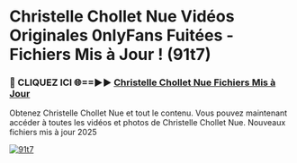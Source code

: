 # Christelle Chollet Nue Vidéos Originales 0nlyFans Fuitées - Fichiers Mis à Jour ! (91t7)

<h3>🔴 CLIQUEZ ICI 🌐==►► <a href="https://tinyurl.com/2pmr4ezf" rel="nofollow">Christelle Chollet Nue Fichiers Mis à Jour</a></h3>

Obtenez Christelle Chollet Nue et tout le contenu. Vous pouvez maintenant accéder à toutes les vidéos et photos de Christelle Chollet Nue. Nouveaux fichiers mis à jour 2025

[![91t7](https://i.imgur.com/6SNvagu.gif)](https://tinyurl.com/2pmr4ezf)
